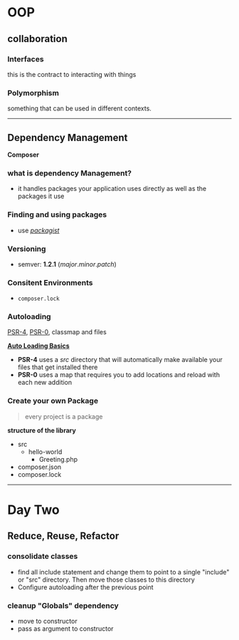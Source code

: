 # OOP
## collaboration 

### Interfaces
this is the contract to interacting with things

### Polymorphism
something that can be used in different contexts.

---------------------

## Dependency Management
**Composer**

### what is dependency Management?
- it handles packages your application uses directly as well as the packages it use

### Finding and using packages
- use *[packagist](https://packagist.org)*

### Versioning

- semver: **1.2.1** (*major*.*minor*.*patch*)

### Consitent Environments
- `composer.lock`

### Autoloading
[PSR-4](https://www.php-fig.org/psr/psr-4/), [PSR-0](https://www.php-fig.org/psr/psr-0/), classmap and files

**[Auto Loading Basics](https://getcomposer.org/doc/01-basic-usage.md)**

- **PSR-4** uses a *src* directory that will automatically make available your files that get installed there
- **PSR-0** uses a map that requires you to add locations and reload with each new addition

### Create your own Package
> every project is a package

**structure of the library**
- src
    - hello-world
        - Greeting.php
- composer.json
- composer.lock

------------------

# Day Two
## Reduce, Reuse, Refactor

### consolidate classes
- find all include statement and change them to point to a single "include" or "src" directory. Then move those classes to this directory
- Configure autoloading after the previous point

### cleanup "Globals" dependency
- move to constructor
- pass as argument to constructor